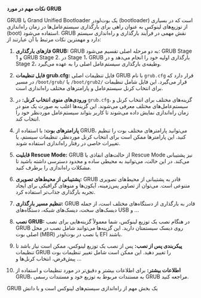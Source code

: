 **نکات مهم در مورد GRUB**

GRUB یا Grand Unified Bootloader یک بوت‌لودر (bootloader) است که در بسیاری از توزیع‌های لینوکس به عنوان راهی برای بارگذاری سیستم‌عامل‌ها در زمان راه‌اندازی (boot) استفاده می‌شود. GRUB نقش مهمی در فرآیند بارگذاری و راه‌اندازی سیستم دارد و مهمترین نکات مرتبط با آن عبارتند از:

1. **فاز‌های بارگذاری GRUB:**
   GRUB به دو مرحله اصلی تقسیم می‌شود: GRUB Stage 1 و GRUB Stage 2. در Stage 1، GRUB بارگذاری اولیه خود را انجام می‌دهد و در Stage 2، وظیفه‌ی بارگذاری سیستم‌عامل اصلی را به عهده می‌گیرد.

2. **فایل تنظیمات grub.cfg:**
   فایل تنظیمات اصلی GRUB با نام `grub.cfg` قرار دارد که در مسیر `/boot/grub/` یا `/boot/grub2/` قرار می‌گیرد. این فایل شامل تنظیمات برای انتخاب کرنل سیستم‌عامل و پارامترهای مختلف راه‌اندازی است.

3. **ورودی‌های منوی انتخاب کرنل:**
   در `grub.cfg`، گزینه‌های مختلف برای انتخاب کرنل و سیستم‌عامل‌های مختلف معرفی می‌شوند. این گزینه‌ها اغلب به صورت یک منو در زمان راه‌اندازی نمایش داده می‌شوند تا کاربر بتواند سیستم‌عامل موردنظر خود را انتخاب کند.

4. **پارامترهای بوت:**
   با استفاده از GRUB، می‌توانید پارامترهای مختلف بوت را تنظیم کنید. این پارامترها ممکن است برای انتخاب کرنل موردنظر، تنظیمات سیستم، یا تغییرات خاصی در رفتار راه‌اندازی استفاده شوند.

5. **قابلیت Rescue Mode:**
   GRUB از حالت‌های انقاذی یا Rescue Mode نیز پشتیبانی می‌کند. در این حالت، می‌توانید به محیطی ساده و محدود دسترسی داشته باشید تا مشکلات راه‌اندازی را برطرف کنید.

6. **پشتیبانی از محیط‌های تصویری:**
   GRUB قادر به پشتیبانی از محیط‌های تصویری متنوعی است. می‌توان از تصاویر پس‌زمینه، آیکون‌ها و منوهای گرافیکی برای ایجاد تجربه بارگذاری جذاب‌تر استفاده کرد.

7. **تنظیم مسیر بارگذاری:**
   GRUB قادر به بارگذاری از دستگاه‌های مختلف است، از جمله دیسک‌های سخت، دیسک‌های شبکه، دستگاه‌های USB و ...

8. **نصب GRUB:**
   در هنگام نصب یک توزیع لینوکس، شما معمولاً گزینه‌هایی برای نصب GRUB روی دیسک سیستمتان دارید. این گزینه‌ها می‌توانند شامل نصب در محل اصلی بوت (MBR) یا نصب در بوت‌لودر EFI باشند.

9. **پیکربندی پس از نصب:**
   پس از نصب یک توزیع لینوکس، ممکن است نیاز باشد تا تنظیمات GRUB را تغییر دهید. این ممکن است شامل تغییر تنظیمات بوت پیش‌فرض، انتخاب کرنل‌ها و ...

10. **اطلاعات بیشتر:**
    برای اطلاعات بیشتر و دقیق‌تر در مورد تنظیمات و استفاده از GRUB، به مستندات مربوط به توزیع خود و مستندات رسمی GRUB مراجعه کنید.

GRUB یک بخش مهم از راه‌اندازی سیستم‌های لینوکس است و با دانش
